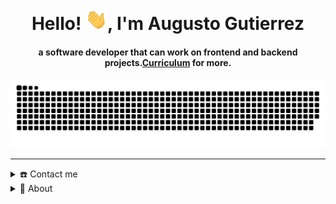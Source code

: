 <div align="center">
<h1 align="center">Hello! <img width="35" src="https://github.com/1999AZZAR/1999AZZAR/blob/main/resources/img/waving.gif">, I'm Augusto Gutierrez</h1>
<h4 align="center"> a software developer that can work on frontend and backend projects.<a href="https://drive.google.com/file/d/1p1GjvjBWN4gMwf0JsPGP34v3m16n4N93/view?usp=sharing" target="_blank">Curriculum</a> for more.</h4>
</div>

<div align="center">
  <a href="https://augustogutierrez.netlify.app/">
  <img  src="https://github.com/1999AZZAR/1999AZZAR/blob/main/resources/img/grid-snake.svg"
       alt="snake" /></a>
</div>

-----
<details>
  <summary>☎️ Contact me</summary>
<div>
  <samp>
    <h2 align="center">you can reach me by:</h2>
    <p align="center">
      <br/>
      <a href="linkedin.com/in/augustogutierrezz" target="blank"><img align="center"
         src="https://img.shields.io/badge/linkedin-%231DA1F2.svg?style=for-the-badge&logo=linkedin&logoColor=white"
         alt="azzar" height="30"/></a>
      <a href="mailto:augustogu.contact@gmail.com" target="blank"><img align="center"
         src="https://img.shields.io/badge/gmail-EA4335.svg?style=for-the-badge&logo=gmail&logoColor=white"
         alt="azzar" height="30"/></a>
    </p>
  </samp>
</div>
</details>

<details>
  <summary>🧮 About</summary>
<div>
<samp>
<h2 align="center">About my profile</h2>
 <p align="center">
    I'm a software developer. My experience spans from website development to web and desktop applications. I can work on the frontend and backend with different technologies, some of the most notable are HTML5, CSS3, JavaScript, Sass, .NET and #C. Creation of Rest and Restful APIs with ASP.NETCore, administration and creation of relational databases with SQL and engines such as Microsoft SQL Server, MySQL, PostgreSQL.
 </p>
 </samp>
</div>
</details>
  

</details>
<br/>
</details>
